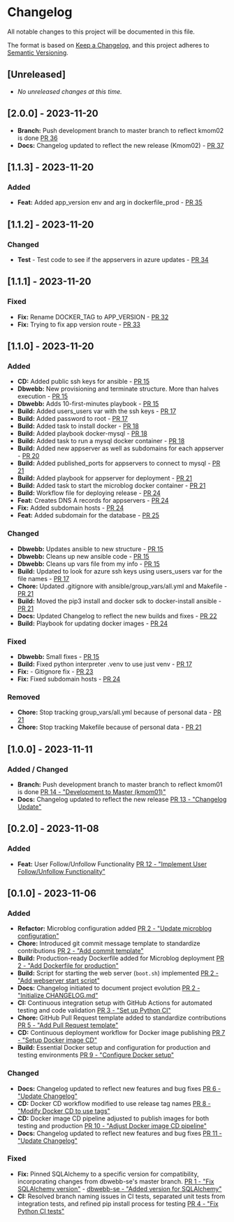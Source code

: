 # Changelog

All notable changes to this project will be documented in this file.

The format is based on [Keep a Changelog](https://keepachangelog.com/en/1.0.0/),
and this project adheres to [Semantic Versioning](https://semver.org/spec/v2.0.0.html).

## [Unreleased]

- _No unreleased changes at this time._

## [2.0.0] - 2023-11-20

- **Branch:** Push development branch to master branch to reflect kmom02 is done [PR 36](https://github.com/FalkenDev/microblog/pull/36)
- **Docs:** Changelog updated to reflect the new release (Kmom02) - [PR 37](https://github.com/FalkenDev/microblog/pull/37)

## [1.1.3] - 2023-11-20

### Added

- **Feat:** Added app_version env and arg in dockerfile_prod - [PR 35](https://github.com/FalkenDev/microblog/pull/35)

## [1.1.2] - 2023-11-20

### Changed

- **Test** - Test code to see if the appservers in azure updates - [PR 34](https://github.com/FalkenDev/microblog/pull/34)

## [1.1.1] - 2023-11-20

### Fixed

- **Fix:** Rename DOCKER_TAG to APP_VERSION - [PR 32](https://github.com/FalkenDev/microblog/pull/32)
- **Fix:** Trying to fix app version route - [PR 33](https://github.com/FalkenDev/microblog/pull/33)

## [1.1.0] - 2023-11-20

### Added

- **CD:** Added public ssh keys for ansible - [PR 15](https://github.com/FalkenDev/microblog/pull/15)
- **Dbwebb:** New provisioning and terminate structure. More than halves execution - [PR 15](https://github.com/FalkenDev/microblog/pull/15)
- **Dbwebb:** Adds 10-first-minutes playbook - [PR 15](https://github.com/FalkenDev/microblog/pull/15)
- **Build:** Added users_users var with the ssh keys - [PR 17](https://github.com/FalkenDev/microblog/pull/17)
- **Build:** Added password to root - [PR 17](https://github.com/FalkenDev/microblog/pull/17)
- **Build:** Added task to install docker - [PR 18](https://github.com/FalkenDev/microblog/pull/18)
- **Build:** Added playbook docker-mysql - [PR 18](https://github.com/FalkenDev/microblog/pull/18)
- **Build:** Added task to run a mysql docker container - [PR 18](https://github.com/FalkenDev/microblog/pull/18)
- **Build:** Added new appserver as well as subdomains for each appserver - [PR 20](https://github.com/FalkenDev/microblog/pull/20)
- **Build:** Added published_ports for appservers to connect to mysql - [PR 21](https://github.com/FalkenDev/microblog/pull/21)
- **Build:** Added playbook for appserver for deployment - [PR 21](https://github.com/FalkenDev/microblog/pull/21)
- **Build:** Added task to start the microblog docker container - [PR 21](https://github.com/FalkenDev/microblog/pull/21)
- **Build:** Workflow file for deploying release - [PR 24](https://github.com/FalkenDev/microblog/pull/24)
- **Feat:** Creates DNS A records for appservers - [PR 24](https://github.com/FalkenDev/microblog/pull/24)
- **Fix:** Added subdomain hosts - [PR 24](https://github.com/FalkenDev/microblog/pull/24)
- **Feat:** Added subdomain for the database - [PR 25](https://github.com/FalkenDev/microblog/pull/25)

### Changed

- **Dbwebb:** Updates ansible to new structure - [PR 15](https://github.com/FalkenDev/microblog/pull/15)
- **Dbwebb:** Cleans up new ansible code - [PR 15](https://github.com/FalkenDev/microblog/pull/15)
- **Dbwebb:** Cleans up vars file from my info - [PR 15](https://github.com/FalkenDev/microblog/pull/15)
- **Build:** Updated to look for azure ssh keys using users_users var for the file names - [PR 17](https://github.com/FalkenDev/microblog/pull/17)
- **Chore:** Updated .gitignore with ansible/group_vars/all.yml and Makefile - [PR 21](https://github.com/FalkenDev/microblog/pull/21)
- **Build:** Moved the pip3 install and docker sdk to docker-install ansible - [PR 21](https://github.com/FalkenDev/microblog/pull/21)
- **Docs:** Updated Changelog to reflect the new builds and fixes - [PR 22](https://github.com/FalkenDev/microblog/pull/22)
- **Build:** Playbook for updating docker images - [PR 24](https://github.com/FalkenDev/microblog/pull/24)

### Fixed

- **Dbwebb:** Small fixes - [PR 15](https://github.com/FalkenDev/microblog/pull/15)
- **Build:** Fixed python interpreter .venv to use just venv - [PR 17](https://github.com/FalkenDev/microblog/pull/17)
- **Fix:** - Gitignore fix - [PR 23](https://github.com/FalkenDev/microblog/pull/23)
- **Fix:** Fixed subdomain hosts - [PR 24](https://github.com/FalkenDev/microblog/pull/24)

### Removed

- **Chore:** Stop tracking group_vars/all.yml because of personal data - [PR 21](https://github.com/FalkenDev/microblog/pull/21)
- **Chore:** Stop tracking Makefile because of personal data - [PR 21](https://github.com/FalkenDev/microblog/pull/21)

## [1.0.0] - 2023-11-11

### Added / Changed

- **Branch:** Push development branch to master branch to reflect kmom01 is done [PR 14 - "Development to Master (kmom01)"](https://github.com/FalkenDev/microblog/issues/14)
- **Docs:** Changelog updated to reflect the new release [PR 13 - "Changelog Update"](https://github.com/FalkenDev/microblog/issues/13)

## [0.2.0] - 2023-11-08

### Added

- **Feat:** User Follow/Unfollow Functionality [PR 12 - "Implement User Follow/Unfollow Functionality"](https://github.com/FalkenDev/microblog/pull/12)

## [0.1.0] - 2023-11-06

### Added

- **Refactor:** Microblog configuration added [PR 2 - "Update microblog configuration"](https://github.com/FalkenDev/microblog/pull/2)
- **Chore:** Introduced git commit message template to standardize contributions [PR 2 - "Add commit template"](https://github.com/FalkenDev/microblog/pull/2)
- **Build:** Production-ready Dockerfile added for Microblog deployment [PR 2 - "Add Dockerfile for production"](https://github.com/FalkenDev/microblog/pull/2)
- **Build:** Script for starting the web server (`boot.sh`) implemented [PR 2 - "Add webserver start script"](https://github.com/FalkenDev/microblog/pull/2)
- **Docs:** Changelog initiated to document project evolution [PR 2 - "Initialize CHANGELOG.md"](https://github.com/FalkenDev/microblog/pull/2)
- **CI:** Continuous integration setup with GitHub Actions for automated testing and code validation [PR 3 - "Set up Python CI"](https://github.com/FalkenDev/microblog/pull/3)
- **Chore:** GitHub Pull Request template added to standardize contributions [PR 5 - "Add Pull Request template"](https://github.com/FalkenDev/microblog/pull/5)
- **CD:** Continuous deployment workflow for Docker image publishing [PR 7 - "Setup Docker image CD"](https://github.com/FalkenDev/microblog/pull/7)
- **Build:** Essential Docker setup and configuration for production and testing environments [PR 9 - "Configure Docker setup"](https://github.com/FalkenDev/microblog/pull/9)

### Changed

- **Docs:** Changelog updated to reflect new features and bug fixes [PR 6 - "Update Changelog"](https://github.com/FalkenDev/microblog/pull/6)
- **CD:** Docker CD workflow modified to use release tag names [PR 8 - "Modify Docker CD to use tags"](https://github.com/FalkenDev/microblog/pull/8)
- **CD:** Docker image CD pipeline adjusted to publish images for both testing and production [PR 10 - "Adjust Docker image CD pipeline"](https://github.com/FalkenDev/microblog/pull/10)
- **Docs:** Changelog updated to reflect new features and bug fixes [PR 11 - "Update Changelog"](https://github.com/FalkenDev/microblog/pull/11)

### Fixed

- **Fix:** Pinned SQLAlchemy to a specific version for compatibility, incorporating changes from dbwebb-se's master branch. [PR 1 - "Fix SQLAlchemy version"](https://github.com/FalkenDev/microblog/pull/1) - [dbwebb-se - "Added version for SQLAlchemy"](https://github.com/dbwebb-se/microblog/commit/372175c4b499e62167230025ea6aeca787bbcb8b)
- **CI:** Resolved branch naming issues in CI tests, separated unit tests from integration tests, and refined pip install process for testing [PR 4 - "Fix Python CI tests"](https://github.com/FalkenDev/microblog/pull/4)
